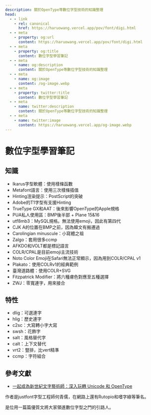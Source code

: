 ```yaml
---
description: 關於OpenType等數位字型技術的知識整理
head:
  - - link
    - rel: canonical
      href: https://haruowang.vercel.app/pov/font/digi.html
  - - meta
    - property: og:url
      content: https://haruowang.vercel.app/pov/font/digi.html
  - - meta
    - property: og:title
      content: 數位字型學習筆記
  - - meta
    - name: og:description
      content: 關於OpenType等數位字型技術的知識整理
  - - meta
    - name: og:image
      content: /og-image.webp
  - - meta
    - property: twitter:title
      content: 數位字型學習筆記
  - - meta
    - name: twitter:description
      content: 關於OpenType等數位字型技術的知識整理
  - - meta
    - name: twitter:image
      content: https://haruowang.vercel.app/og-image.webp
---
```


# 數位字型學習筆記

<p><Badge type="info" text="🌱 Seedlings" /></P>

## 知識

- Ikarus字型軟體：使用樣條函數
- Metafont語言：使用三次樣條插值
- Hinting渲染提示：PostScript的突破
- Adobe的T1字型有支援Hinting
- TrueType GX和AAT：後來影響OpenType的Apple規格
- PUA私人使用區：BMP後半部 + Plane 15&16
- utf8mb3：MySQL規格。無法使用emoji，因此有第四代
- CJK A的位置在BMP之前，因為韓文有搬遷過
- Carolingian minuscule：小寫體之祖
- Zalgo：套用很多ccmp
- AFKDO和VOLT都是標記語言
- COLR/CPAL是目前emoji主流技術
- Noto Color Emoji在Safari無法正常顯示，因為用到COLR/CPAL v1
- Plakato：使用COLRv1的經典範例
- 臺灣道路體：使用COLR+SVG
- Fitzpatrick Modifier：將六種膚色對應至五種選擇
- ZWJ：零寬連字，用來接合

## 特性

- dlig：可選連字
- hlig：歷史連字
- c2sc：大寫轉小字大寫
- swsh：花飾字
- salt：風格替代字
- calt：上下文替代
- vrt2：豎排，比vert精準
- ccmp：字符組合

## 參考文獻

- [一起成為新世紀文字藝術師：深入玩轉 Unicode 和 OpenType](https://ithelp.ithome.com.tw/users/20162880/ironman/6994)

作者是justfont字型工程師何青儒，在網路上還有Rutopio和嗜字綠等筆名。

是位用一篇篇優質文將大家領進數位字型之門的引路人。